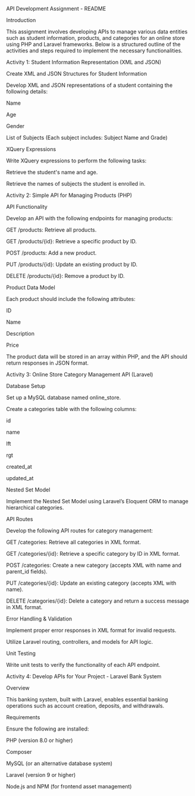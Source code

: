 API Development Assignment - README

Introduction

This assignment involves developing APIs to manage various data entities such as student information, products, and categories for an online store using PHP and Laravel frameworks. Below is a structured outline of the activities and steps required to implement the necessary functionalities.

Activity 1: Student Information Representation (XML and JSON)

Create XML and JSON Structures for Student Information

Develop XML and JSON representations of a student containing the following details:

Name

Age

Gender

List of Subjects (Each subject includes: Subject Name and Grade)

XQuery Expressions

Write XQuery expressions to perform the following tasks:

Retrieve the student's name and age.

Retrieve the names of subjects the student is enrolled in.

Activity 2: Simple API for Managing Products (PHP)

API Functionality

Develop an API with the following endpoints for managing products:

GET /products: Retrieve all products.

GET /products/{id}: Retrieve a specific product by ID.

POST /products: Add a new product.

PUT /products/{id}: Update an existing product by ID.

DELETE /products/{id}: Remove a product by ID.

Product Data Model

Each product should include the following attributes:

ID

Name

Description

Price

The product data will be stored in an array within PHP, and the API should return responses in JSON format.

Activity 3: Online Store Category Management API (Laravel)

Database Setup

Set up a MySQL database named online_store.

Create a categories table with the following columns:

id

name

lft

rgt

created_at

updated_at

Nested Set Model

Implement the Nested Set Model using Laravel’s Eloquent ORM to manage hierarchical categories.

API Routes

Develop the following API routes for category management:

GET /categories: Retrieve all categories in XML format.

GET /categories/{id}: Retrieve a specific category by ID in XML format.

POST /categories: Create a new category (accepts XML with name and parent_id fields).

PUT /categories/{id}: Update an existing category (accepts XML with name).

DELETE /categories/{id}: Delete a category and return a success message in XML format.

Error Handling & Validation

Implement proper error responses in XML format for invalid requests.

Utilize Laravel routing, controllers, and models for API logic.

Unit Testing

Write unit tests to verify the functionality of each API endpoint.

Activity 4: Develop APIs for Your Project - Laravel Bank System

Overview

This banking system, built with Laravel, enables essential banking operations such as account creation, deposits, and withdrawals.

Requirements

Ensure the following are installed:

PHP (version 8.0 or higher)

Composer

MySQL (or an alternative database system)

Laravel (version 9 or higher)

Node.js and NPM (for frontend asset management)
